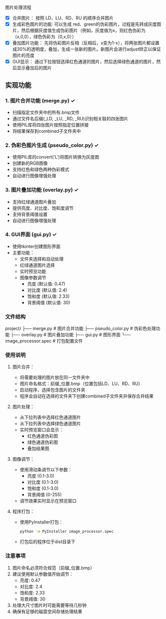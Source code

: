图片处理流程
- [x] 合并图片： 按照 LD、LU、RD、RU 的顺序合并图片
- [x] 生成彩色图片的功能: 可以生成 red、green的伪彩图片，过程是先转成灰度图片，然后根据灰度值生成伪彩图片（例如，灰度值为x，则红色伪彩为（x,0,0），绿色伪彩为（0,x,0））
- [x] 叠加图片功能： 先将伪彩图片反相（反相后，x变为1-x），将两张图片都设置成30%的透明度，叠加，生成一张新的图片。新图片会进行adjust矫正以保证图片的亮度
- [x] GUI显示： 通过下拉按钮选择红色通道的图片，然后选择绿色通道的图片，然后显示叠加后的图片

## 实现功能

### 1. 图片合并功能 (merge.py) ✓
- 扫描指定文件夹中的所有.bmp文件
- 通过文件名后缀(_LD, _LU, _RD, _RU)识别相关联的四张图片
- 使用PIL库将四张图片按照指定位置拼接
- 将结果保存到combined子文件夹中

### 2. 伪彩色图片生成 (pseudo_color.py) ✓
- 使用PIL库的convert('L')将图片转换为灰度图
- 创建新的RGB图像
- 支持红色和绿色两种伪彩模式
- 自动进行图像增强处理

### 3. 图片叠加功能 (overlay.py) ✓
- 支持红绿通道图片叠加
- 提供亮度、对比度、饱和度调节
- 支持背景阈值设置
- 自动进行图像增强处理

### 4. GUI界面 (gui.py) ✓
- 使用tkinter创建图形界面
- 主要功能：
  - 文件夹选择和自动处理
  - 红绿通道图片选择
  - 实时预览功能
  - 图像参数调节
    - 亮度 (默认值: 0.47)
    - 对比度 (默认值: 2.4)
    - 饱和度 (默认值: 2.33)
    - 背景阈值 (默认值: 30)

### 文件结构
project/
├── merge.py          # 图片合并功能
├── pseudo_color.py   # 伪彩色处理功能
├── overlay.py        # 图片叠加功能
├── gui.py           # 图形界面
└── image_processor.spec  # 打包配置文件

### 使用说明

1. 图片合并：
   - 将需要处理的图片放在同一文件夹中
   - 图片命名格式：前缀_位置.bmp（位置包括LD、LU、RD、RU）
   - 启动程序，选择包含图片的文件夹
   - 程序会自动在选择的文件夹下创建combined子文件夹并保存合并结果

2. 图片处理：
   - 从下拉列表中选择红色通道图片
   - 从下拉列表中选择绿色通道图片
   - 实时预览窗口会显示：
     - 红色通道伪彩图
     - 绿色通道伪彩图
     - 叠加结果图

3. 图像调节：
   - 使用滑动条调节以下参数：
     - 亮度 (0.1-3.0)
     - 对比度 (0.1-3.0)
     - 饱和度 (0.1-3.0)
     - 背景阈值 (0-255)
   - 调节效果实时显示在预览窗口

4. 程序打包：
   - 使用PyInstaller打包：
     ```bash
     python -m PyInstaller image_processor.spec
     ```
   - 打包后的程序位于dist目录下

### 注意事项
1. 图片命名必须符合规范（前缀_位置.bmp）
2. 建议使用默认参数值开始调节：
   - 亮度: 0.47
   - 对比度: 2.4
   - 饱和度: 2.33
   - 背景阈值: 30
3. 处理大尺寸图片时可能需要等待几秒钟
4. 确保有足够的磁盘空间存储处理结果
